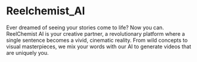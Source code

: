 
  # Reelchemist_AI
Ever dreamed of seeing your stories come to life? Now you can. ReelChemist AI is your creative partner, a revolutionary platform where a single sentence becomes a vivid, cinematic reality. From wild concepts to visual masterpieces, we mix your words with our AI to generate videos that are uniquely you.
